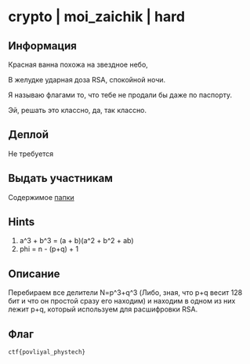 # crypto | moi_zaichik | hard

## Информация
Красная ванна похожа на звездное небо,

В желудке ударная доза RSA, спокойной ночи.

Я называю флагами то, что тебе не продали бы даже по паспорту.

Эй, решать это классно, да, так классно.

## Деплой
Не требуется

## Выдать участникам
Содержимое [папки](public/)

## Hints
1) a^3 + b^3 = (a + b)(a^2 + b^2 + ab)
2) phi = n - (p+q) + 1

## Описание
Перебираем все делители N=p^3+q^3 (Либо, зная, что p+q весит 128 бит и что он простой сразу его находим) и находим в одном из них лежит p+q, который используем для расшифровки RSA.

## Флаг

`ctf{povliyal_phystech}`
